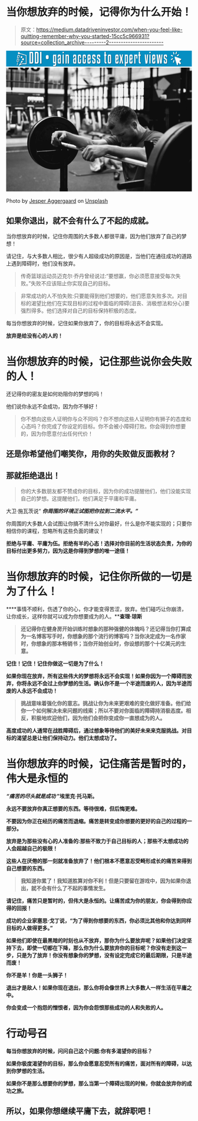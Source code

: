 # 当你想放弃的时候，记得你为什么开始！

> 原文：<https://medium.datadriveninvestor.com/when-you-feel-like-quitting-remember-why-you-started-15cc5c966931?source=collection_archive---------2----------------------->

[![](img/6c753d4812cd15d7b7ad4f9b2bb1fbc1.png)](http://www.track.datadriveninvestor.com/1B9E)![](img/3f96fab2b389ef203a9b85f370ec853b.png)

Photo by [Jesper Aggergaard](https://unsplash.com/photos/n8wuzsypQ1M?utm_source=unsplash&utm_medium=referral&utm_content=creditCopyText) on [Unsplash](https://unsplash.com/search/photos/man-sitting-down-in-the-gym?utm_source=unsplash&utm_medium=referral&utm_content=creditCopyText)

## 如果你退出，就不会有什么了不起的成就。

当你想放弃的时候，记住你周围的大多数人都很平庸，因为他们放弃了自己的梦想！

请记住，与大多数人相比，很少有人超级成功的原因是，当他们在通往成功的道路上遇到障碍时，他们没有放弃。

> 传奇篮球运动员迈克尔·乔丹曾经说过:“要想赢，你必须愿意接受每次失败。”失败不应该阻止你实现自己的目标。

> 非常成功的人不怕失败:只要能得到他们想要的，他们愿意失败多次。对目标的渴望比他们在实现目标的过程中面临的障碍(沮丧、消极想法和分心)要强烈得多。他们选择对自己的目标保持积极的态度。

每当你想放弃的时候，记住如果你放弃了，你的目标将永远不会实现。

**放弃是给没有心的人的！**

# **当你想放弃的时候，记住那些说你会失败的人！**

还记得你的密友是如何劝阻你的梦想的吗！

他们说你永远不会成功，因为你不够好！

> 你不想向这些人证明你与众不同吗？你不想向这些人证明你有狮子的态度和心态吗？你完成了你设定的目标。你不会被小障碍打败。你会得到你想要的，因为你愿意付出任何代价！

## 还是你希望他们嘲笑你，用你的失败做反面教材？

## 那就拒绝退出！

> 你的大多数朋友都不赞成你的目标，因为你的成功提醒他们，他们没能实现自己的梦想。这提醒他们，他们满足于平庸和平庸。

大卫·施瓦茨说“ ***你周围的环境正试图把你拉到二流水平。”***

你周围的大多数人会试图让你搞不清什么对你最好，什么是你不能实现的；只要你相信你的课程，忽略所有这些负面的建议！

**拒绝与平庸、平庸为伍。拒绝有羊的心态！选择对你目前的生活状态负责，为你的目标付出更多努力，因为这是你得到梦想的唯一途径！**

# 当你想放弃的时候，记住你所做的一切是为了什么！

****事情不顺利，伤透了你的心，你才能变得苦涩，放弃。他们碰巧让你崩溃，让你成长，这样你就可以成为你想要成为的人。****查理·琼斯**

> **还记得你在健身房开始训练时想象的那种强健的体魄吗？还记得当你打算成为一名博客写手时，你想象的那个流行的博客吗？当你决定成为一名作家时，你想象的那本畅销书；当你开始创业时，你设想的那个十亿美元的生意。**

****记住！记住！记住你做这一切是为了什么！****

**如果你现在放弃，所有这些伟大的梦想将永远不会实现！如果你因为一个障碍而放弃，你将永远不会过上你梦想的生活。确认你不是一个半途而废的人，因为半途而废的人永远不会成功！**

> **挑战意味着强化你的意志。挑战让你为未来更艰难的变化做好准备。他们给你一个如何解决未来问题的线索；所以不要对你面临的障碍持消极态度。相反，积极地欢迎他们，因为他们会把你变成你一直想成为的人。**

**高度成功的人通常在战胜障碍后，通过想象等待他们的美好未来来克服挑战。对目标的渴望总是让他们保持动力。他们太想成功了。**

# ****当你想放弃的时候，记住痛苦是暂时的，伟大是永恒的****

*****“痛苦的尽头就是成功*** ”埃里克·托马斯。**

**永远不要放弃你真正想要的东西。等待很难，但后悔更难。**

**不要因为你正在经历的痛苦而退缩。痛苦是转变成你想要的更好的自己的过程的一部分。**

**放弃是为那些没有心的人准备的:那些不致力于自己目标的人；那些不太想成功的人会超越自己的极限！**

**这些人在厌倦的那一刻就准备放弃了！他们根本不愿意忍受畸形成长的痛苦来得到自己想要的东西。**

> **我知道你累了！我知道胜算对你不利！但是只要留在游戏中，因为如果你退出，就不会有什么了不起的事情发生。**

**请记住，痛苦只是暂时的，但伟大是永恒的。让痛苦成为你的朋友，你会得到你应得的回报！**

**成功的企业家塞思·戈丁说，“为了得到你想要的东西，你必须比其他和你达到同样目标的人做得更多。”**

**如果他们即使在最黑暗的时刻也从不放弃，那你为什么要放弃呢？如果他们决定坚持下去，即使一切都在下降，那么你为什么要放弃你的目标呢？你没有走到这一步，只是为了放弃！你没有想象你的梦想，没有设定完成它的最后期限，只是半途而废！**

**你不是羊！你是一头狮子！**

**退出才是敌人！如果你现在退出，那么你将会像世界上大多数人一样生活在平庸之中。**

****你会变成一个抱怨的憎恨者，因为你会怨恨那些成功的人和失败的人。****

# ****行动号召****

**每当你想放弃的时候，问问自己这个问题:**你有多渴望你的目标？****

**如果你极度渴望你的目标，那么你会愿意忍受所有的痛苦，面对所有的障碍，以达到你梦想的生活。**

**如果你不是那么想要你的梦想，那么当第一个障碍出现的时候，你就会放弃你的成功之旅。**

## **所以，如果你想继续平庸下去，就辞职吧！**